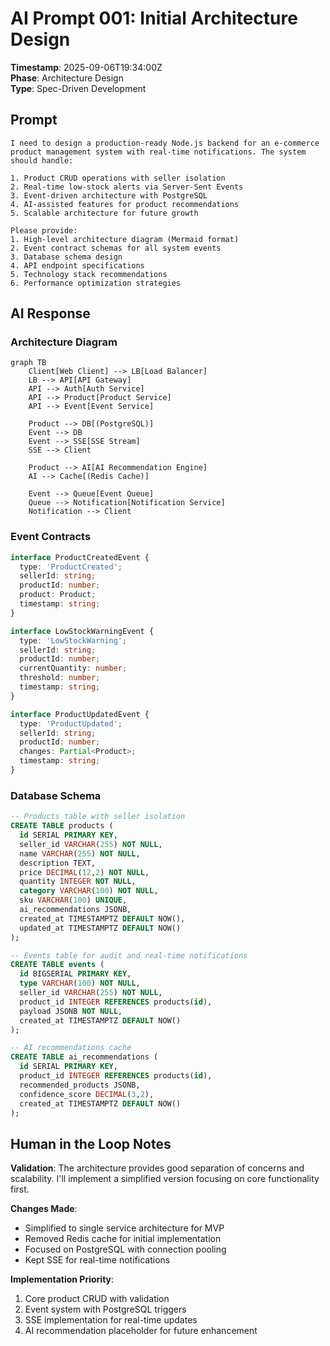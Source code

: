 # AI Prompt 001: Initial Architecture Design

**Timestamp**: 2025-09-06T19:34:00Z  
**Phase**: Architecture Design  
**Type**: Spec-Driven Development

## Prompt
```
I need to design a production-ready Node.js backend for an e-commerce product management system with real-time notifications. The system should handle:

1. Product CRUD operations with seller isolation
2. Real-time low-stock alerts via Server-Sent Events
3. Event-driven architecture with PostgreSQL
4. AI-assisted features for product recommendations
5. Scalable architecture for future growth

Please provide:
1. High-level architecture diagram (Mermaid format)
2. Event contract schemas for all system events
3. Database schema design
4. API endpoint specifications
5. Technology stack recommendations
6. Performance optimization strategies
```

## AI Response

### Architecture Diagram
```mermaid
graph TB
    Client[Web Client] --> LB[Load Balancer]
    LB --> API[API Gateway]
    API --> Auth[Auth Service]
    API --> Product[Product Service]
    API --> Event[Event Service]
    
    Product --> DB[(PostgreSQL)]
    Event --> DB
    Event --> SSE[SSE Stream]
    SSE --> Client
    
    Product --> AI[AI Recommendation Engine]
    AI --> Cache[(Redis Cache)]
    
    Event --> Queue[Event Queue]
    Queue --> Notification[Notification Service]
    Notification --> Client
```

### Event Contracts
```typescript
interface ProductCreatedEvent {
  type: 'ProductCreated';
  sellerId: string;
  productId: number;
  product: Product;
  timestamp: string;
}

interface LowStockWarningEvent {
  type: 'LowStockWarning';
  sellerId: string;
  productId: number;
  currentQuantity: number;
  threshold: number;
  timestamp: string;
}

interface ProductUpdatedEvent {
  type: 'ProductUpdated';
  sellerId: string;
  productId: number;
  changes: Partial<Product>;
  timestamp: string;
}
```

### Database Schema
```sql
-- Products table with seller isolation
CREATE TABLE products (
  id SERIAL PRIMARY KEY,
  seller_id VARCHAR(255) NOT NULL,
  name VARCHAR(255) NOT NULL,
  description TEXT,
  price DECIMAL(12,2) NOT NULL,
  quantity INTEGER NOT NULL,
  category VARCHAR(100) NOT NULL,
  sku VARCHAR(100) UNIQUE,
  ai_recommendations JSONB,
  created_at TIMESTAMPTZ DEFAULT NOW(),
  updated_at TIMESTAMPTZ DEFAULT NOW()
);

-- Events table for audit and real-time notifications
CREATE TABLE events (
  id BIGSERIAL PRIMARY KEY,
  type VARCHAR(100) NOT NULL,
  seller_id VARCHAR(255) NOT NULL,
  product_id INTEGER REFERENCES products(id),
  payload JSONB NOT NULL,
  created_at TIMESTAMPTZ DEFAULT NOW()
);

-- AI recommendations cache
CREATE TABLE ai_recommendations (
  id SERIAL PRIMARY KEY,
  product_id INTEGER REFERENCES products(id),
  recommended_products JSONB,
  confidence_score DECIMAL(3,2),
  created_at TIMESTAMPTZ DEFAULT NOW()
);
```

## Human in the Loop Notes

**Validation**: The architecture provides good separation of concerns and scalability. I'll implement a simplified version focusing on core functionality first.

**Changes Made**:
- Simplified to single service architecture for MVP
- Removed Redis cache for initial implementation
- Focused on PostgreSQL with connection pooling
- Kept SSE for real-time notifications

**Implementation Priority**:
1. Core product CRUD with validation
2. Event system with PostgreSQL triggers
3. SSE implementation for real-time updates
4. AI recommendation placeholder for future enhancement
